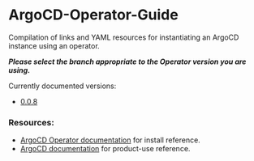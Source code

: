 # ArgoCD-Operator-Guide
Compilation of links and YAML resources for instantiating an ArgoCD instance using an operator.

***Please select the branch appropriate to the Operator version you are using.***

Currently documented versions:

- [0.0.8](https://github.com/josephdibartolo/ArgoCD-Operator-Guide/tree/0.0.8)

### Resources:

- [ArgoCD Operator documentation](https://argocd-operator.readthedocs.io/en/latest/) for install reference.
- [ArgoCD documentation](https://argoproj.github.io/argo-cd/) for product-use reference.
